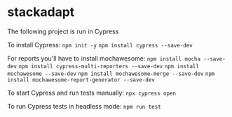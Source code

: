 # stackadapt

The following project is run in Cypress

To install Cypress: 
`npm init -y`
`npm install cypress --save-dev`

For reports you'll have to install mochawesome: 
`npm install mocha --save-dev`
`npm install cypress-multi-reporters --save-dev`
`npm install mochawesome --save-dev`
`npm install mochawesome-merge --save-dev`
`npm install mochawesome-report-generator --save-dev`


To start Cypress and run tests manually: 
`npx cypress open`

To run Cypress tests in headless mode: 
`npm run test`
